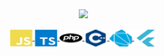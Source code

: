 
<div align="center">
  <a href="https://github.com/DaviSato">
  <img height="180em" src="https://github-readme-stats.vercel.app/api/top-langs/?username=DaviSato&layout=compact&langs_count=7&theme=dracula"/>
</div>
  
  
 <div style="display: inline_block", align="center"><br>
  <img align="center" alt="Davi-Js" height="30" width="40" src="https://raw.githubusercontent.com/devicons/devicon/master/icons/javascript/javascript-plain.svg">
  <img align="center" alt="Davi-Ts" height="30" width="40" src="https://raw.githubusercontent.com/devicons/devicon/master/icons/typescript/typescript-plain.svg">
  <img align="center" alt="Davi-PHP" height="30" width="40" src="https://raw.githubusercontent.com/devicons/devicon/master/icons/php/php-plain.svg">
  <img align="center" alt="Davi-C++" height="30" width="40" src="https://raw.githubusercontent.com/devicons/devicon/master/icons/cplusplus/cplusplus-plain.svg">
  <img align="center" alt="Davi-Java" height="30" width="40" src="https://raw.githubusercontent.com/devicons/devicon/master/icons/dart/dart-plain.svg">
  <img align="center" alt="Davi-Java" height="30" width="40" src="https://raw.githubusercontent.com/devicons/devicon/master/icons/flutter/flutter-plain.svg">
</div>
